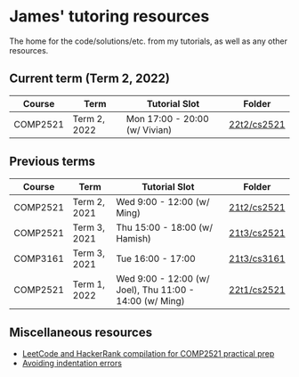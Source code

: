 # James' tutoring resources
The home for the code/solutions/etc. from my tutorials, as well as any other resources.

## Current term (Term 2, 2022)
|Course|Term|Tutorial Slot|Folder|
|------|----|-------------|------|
|COMP2521|Term 2, 2022|Mon 17:00 - 20:00 (w/ Vivian)|[22t2/cs2521](https://github.com/jedavidson/tutoring/tree/master/22t2/cs2521)|

## Previous terms
|Course|Term|Tutorial Slot|Folder|
|------|----|-------------|------|
|COMP2521|Term 2, 2021|Wed 9:00 - 12:00 (w/ Ming)|[21t2/cs2521](https://github.com/jedavidson/tutoring/tree/21t2-finished/21t2/cs2521)|
|COMP2521|Term 3, 2021|Thu 15:00 - 18:00 (w/ Hamish)|[21t3/cs2521](https://github.com/jedavidson/tutoring/tree/21t3-finished/21t3/cs2521)|
|COMP3161|Term 3, 2021|Tue 16:00 - 17:00|[21t3/cs3161](https://github.com/jedavidson/tutoring/tree/21t3-finished/21t3/cs3161)|
|COMP2521|Term 1, 2022|Wed 9:00 - 12:00 (w/ Joel), Thu 11:00 - 14:00 (w/ Ming)|[22t1/cs2521](https://github.com/jedavidson/tutoring/tree/22t1-finished/22t1/cs2521)|

## Miscellaneous resources
- [LeetCode and HackerRank compilation for COMP2521 practical prep](https://gist.github.com/jedavidson/1a99b8944897d532271fe164d4ce3049)
- [Avoiding indentation errors](https://github.com/jedavidson/tutoring/blob/22t1-finished/22t1/cs2521/wk9/indentation.md)
